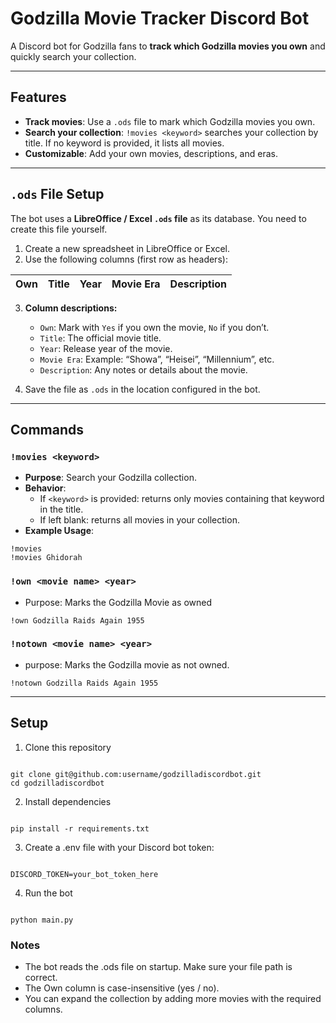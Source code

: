 # Godzilla Movie Tracker Discord Bot

A Discord bot for Godzilla fans to **track which Godzilla movies you own** and quickly search your collection.

---

## Features

- **Track movies**: Use a `.ods` file to mark which Godzilla movies you own.
- **Search your collection**: `!movies <keyword>` searches your collection by title. If no keyword is provided, it lists all movies.
- **Customizable**: Add your own movies, descriptions, and eras.

---

## `.ods` File Setup

The bot uses a **LibreOffice / Excel `.ods` file** as its database. You need to create this file yourself.

1. Create a new spreadsheet in LibreOffice or Excel.
2. Use the following columns (first row as headers):

| Own | Title | Year | Movie Era | Description |
| --- | ----- | ---- | --------- | ----------- |

3. **Column descriptions:**
   - `Own`: Mark with `Yes` if you own the movie, `No` if you don’t.
   - `Title`: The official movie title.
   - `Year`: Release year of the movie.
   - `Movie Era`: Example: “Showa”, “Heisei”, “Millennium”, etc.
   - `Description`: Any notes or details about the movie.

4. Save the file as `.ods` in the location configured in the bot.

---

## Commands

### `!movies <keyword>`

- **Purpose**: Search your Godzilla collection.
- **Behavior**:
  - If `<keyword>` is provided: returns only movies containing that keyword in the title.
  - If left blank: returns all movies in your collection.
- **Example Usage**:

```
!movies
!movies Ghidorah
```

### `!own <movie name> <year>`

- Purpose: Marks the Godzilla Movie as owned

```
!own Godzilla Raids Again 1955
```

### `!notown <movie name> <year>`

- purpose: Marks the Godzilla movie as not owned.

```
!notown Godzilla Raids Again 1955
```

---

## Setup

1. Clone this repository

```

git clone git@github.com:username/godzilladiscordbot.git
cd godzilladiscordbot

```

2. Install dependencies

```

pip install -r requirements.txt

```

3. Create a .env file with your Discord bot token:

```

DISCORD_TOKEN=your_bot_token_here

```

4. Run the bot

```

python main.py

```

### Notes

- The bot reads the .ods file on startup. Make sure your file path is correct.
- The Own column is case-insensitive (yes / no).
- You can expand the collection by adding more movies with the required columns.

```

```
